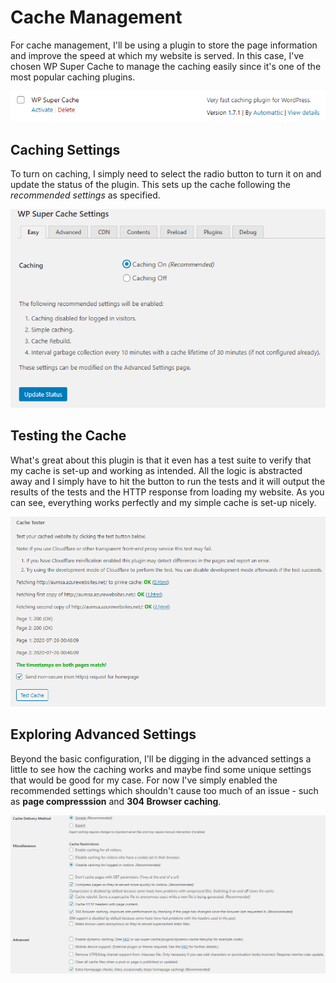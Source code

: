 # Cache Management

For cache management, I'll be using a plugin to store the page information and improve the speed at which my website is served. In this case, I've chosen WP Super Cache to manage the caching easily since it's one of the most popular caching plugins.

![](../../.gitbook/assets/image%20%28165%29.png)

## Caching Settings

To turn on caching, I simply need to select the radio button to turn it on and update the status of the plugin. This sets up the cache following the _recommended settings_ as specified.

![](../../.gitbook/assets/image%20%28168%29.png)

## Testing the Cache

What's great about this plugin is that it even has a test suite to verify that my cache is set-up and working as intended. All the logic is abstracted away and I simply have to hit the button to run the tests and it will output the results of the tests and the HTTP response from loading my website. As you can see, everything works perfectly and my simple cache is set-up nicely.

![](../../.gitbook/assets/image%20%28170%29.png)

## Exploring Advanced Settings

Beyond the basic configuration, I'll be digging in the advanced settings a little to see how the caching works and maybe find some unique settings that would be good for my case. For now I've simply enabled the recommended settings which shouldn't cause too much of an issue - such as **page compresssion** and **304 Browser caching**.

![](../../.gitbook/assets/image%20%28169%29.png)

